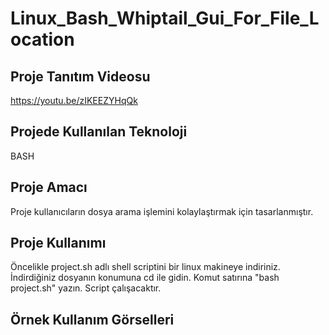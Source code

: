 # Linux_Bash_Whiptail_Gui_For_File_Location

## Proje Tanıtım Videosu 
https://youtu.be/zIKEEZYHqQk

## Projede Kullanılan Teknoloji
BASH

## Proje Amacı
Proje kullanıcıların dosya arama işlemini kolaylaştırmak için tasarlanmıştır.

## Proje Kullanımı 
Öncelikle project.sh adlı shell scriptini bir linux makineye indiriniz.
İndirdiğiniz dosyanın konumuna cd ile gidin.
Komut satırına "bash project.sh" yazın.
Script çalışacaktır.

## Örnek Kullanım Görselleri
